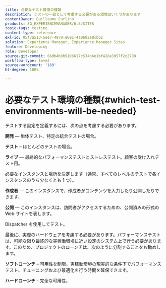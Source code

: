 ```yaml
---
title: 必要なテスト環境の種類
description: テストの一部として考慮する必要がある環境はいくつかあります
contentOwner: Guillaume Carlino
products: SG_EXPERIENCEMANAGER/6.5/SITES
topic-tags: testing
content-type: reference
exl-id: 05f7a513-5ee7-4870-a691-4a0602e0cbb2
solution: Experience Manager, Experience Manager Sites
feature: Developing
role: Developer
source-git-commit: 66db4b0b5106617c534b6e1bf428a3057f2c2708
workflow-type: tm+mt
source-wordcount: '169'
ht-degree: 100%

---
```


# 必要なテスト環境の種類{#which-test-environments-will-be-needed}

テストする設定を定義するには、次の点を考慮する必要があります。

**開発** — 単体テスト、特定の統合テストの場合。

**テスト** – ほとんどのテストの場合。

**ライブ** — 最終的なパフォーマンステストとストレステスト。顧客の受け入れテスト用。

必要なインスタンスと場所を決定します（通常、すべてのレベルのテストで各インスタンスのうち少なくとも 1 つ）。

**作成者** — このインスタンスで、作成者がコンテンツを入力したり公開したりできます。

**公開** — このインスタンスは、訪問者がアクセスするための、公開済みの形式の Web サイトを表します。

Dispatcher を使用してテスト。

最後に、実際のハードウェアを考慮する必要があります。パフォーマンステストは、可能な限り最終的な実稼働環境に近い設定のシステム上で行う必要があります。このため、プロジェクトのローンチは、次のように分割することをお勧めします。

**ソフトローンチ** – 可用性を制限。実稼動環境の現実的な条件下でパフォーマンステスト、チューニングおよび最適化を行う時間を確保できます。

**ハードローンチ** - 完全な可用性。
